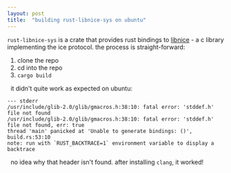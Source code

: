 ```yaml
---
layout: post
title:  "building rust-libnice-sys on ubuntu"
---
```

`rust-libnice-sys` is a crate that provides rust bindings to [libnice](https://libnice.freedesktop.org/) - a c library implementing the ice protocol. the 
process is straight-forward:
&nbsp;
1. clone the repo
2. cd into the repo
3. `cargo build`

&nbsp;
it didn't quite work as expected on ubuntu:
&nbsp;
  ```
  --- stderr
  /usr/include/glib-2.0/glib/gmacros.h:38:10: fatal error: 'stddef.h' file not found
  /usr/include/glib-2.0/glib/gmacros.h:38:10: fatal error: 'stddef.h' file not found, err: true
  thread 'main' panicked at 'Unable to generate bindings: ()', build.rs:53:10
  note: run with `RUST_BACKTRACE=1` environment variable to display a backtrace
  ```
&nbsp;
no idea why that header isn't found. after installing `clang`, it worked!
